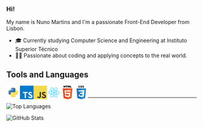 ### Hi!

My name is Nuno Martins and I'm a passionate Front-End Developer from Lisbon.

- 🎓 Currently studying Computer Science and Engineering at Instituto Superior Técnico
- 👨‍💻 Passionate about coding and applying concepts to the real world.

## Tools and Languages
[<img align="left" alt="Python" width="36px" src="https://raw.githubusercontent.com/github/explore/80688e429a7d4ef2fca1e82350fe8e3517d3494d/topics/python/python.png" />][github]
[<img align="left" alt="TypeScript" width="36px" src="https://raw.githubusercontent.com/github/explore/80688e429a7d4ef2fca1e82350fe8e3517d3494d/topics/typescript/typescript.png" />][github]
[<img align="left" alt="JavaScript" width="36px" src="https://raw.githubusercontent.com/github/explore/80688e429a7d4ef2fca1e82350fe8e3517d3494d/topics/javascript/javascript.png" />][github]
[<img align="left" alt="React" width="36px" src="https://raw.githubusercontent.com/github/explore/80688e429a7d4ef2fca1e82350fe8e3517d3494d/topics/react/react.png" />][github]
[<img align="left" alt="HTML5" width="36px" src="https://raw.githubusercontent.com/github/explore/80688e429a7d4ef2fca1e82350fe8e3517d3494d/topics/html/html.png" />][github]
[<img align="left" alt="CSS3" width="36px" src="https://raw.githubusercontent.com/github/explore/80688e429a7d4ef2fca1e82350fe8e3517d3494d/topics/css/css.png" />][github]

<br />

---

![Top Languages](https://github-readme-stats.vercel.app/api/top-langs/?username=nuno-dev&theme=nord&count_private=false)

![GitHub Stats](https://github-readme-stats.vercel.app/api?username=nuno-dev&show_icons=true&bg_color=30,e96443,904e95&title_color=fff&text_color=fff&icon_color=fff&count_private=false)


[github]: https://github.com/nuno-dev
[website]: https://nunodev.com
